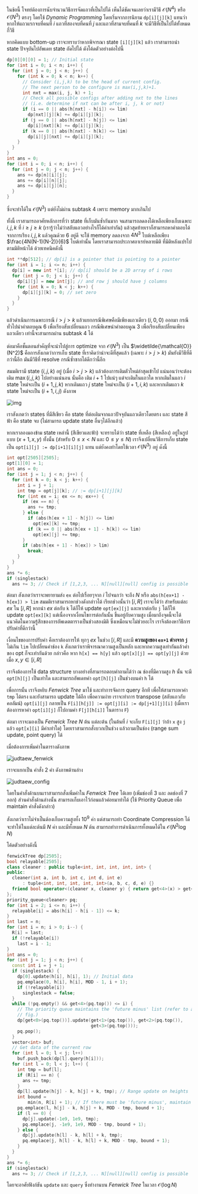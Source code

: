 ในข้อนี้ โจทย์ต้องการนับจำนวนวิธีการจัดแถวที่เป็นไปได้ เห็นได้ชัดเจนเลยว่าเรามีวิธี $\mathcal{O}(N^4)$ หรือ $\mathcal{O}(N^3)$ ตรงๆ โดยใช้ _Dynamic Programming_ โดยเริ่มจากการนิยาม `dp[i][j][k]` แทนว่าหากให้แถวแรกจบที่คนที่ $i$ แถวที่สองจบที่คนที่ $j$ และแถวที่สามจบที่คนที่ $k$ จะมีวิธีที่เป็นไปได้ทั้งหมดกี่วิธี

หากคิดแบบ bottom-up เราจะทราบว่าหากพิจารณา state `[i][j][k]` แล้ว เราสามารถนำ state ปัจจุบันไปอัพเดท state ถัดไปได้ ดังโค้ดตัวอย่างต่อไปนี้

```cpp
dp[0][0][0] = 1; // Initial state
for (int i = 0; i < n; i++) {
  for (int j = 0; j < n; j++) {
    for (int k = 0; k < n; k++) {
      // Consider (i,j,k) to be the head of current config.
      // The next person to be configure is max(i,j,k)+1.
      int nxt = max(i, j, k) + 1;
      // Check all possible configs after adding nxt to the lines
      // (i.e. determine if nxt can be after i, j, k or not)
      if (i == 0 || abs(h[nxt] - h[i]) <= lim)
        dp[nxt][j][k] += dp[i][j][k];
      if (j == 0 || abs(h[nxt] - h[j]) <= lim)
        dp[i][nxt][k] += dp[i][j][k];
      if (k == 0 || abs(h[nxt] - h[k]) <= lim)
        dp[i][j][nxt] += dp[i][j][k];
    }
  }
}
int ans = 0;
for (int i = 0; i < n; i++) {
  for (int j = 0; j < n; j++) {
    ans += dp[n][i][j];
    ans += dp[i][n][j];
    ans += dp[i][j][n];
  }
}
```

ซึ่งจะทำได้ใน $\mathcal{O}(N^3)$ แต่ยังไม่ผ่าน subtask 4 เพราะ memory มากเกินไป

ทั้งนี้ เราสามารถอาศัยหลักการที่ว่า state ที่เก็บมันซ้ำกันมาก จนสามารถลดลงได้เหลือเพียงเก็บเฉพาะ $i, j, k$ ที่ $i \geq j \geq k$ (เรารู้ว่าไม่ว่าสลับแถวอย่างไรก็ได้ค่าเท่ากัน) แล้วสุดท้ายเราก็สามารถหาคำตอบได้จากการเรียง $i, j, k$ แล้วคูณด้วย $6$ อยู่ดี จะใช้ memory ลดลงจาก $4N^3$ ไบต์เหลือเพียง $\frac{4N(N-1)(N-2)}{6}$ ไบต์เท่านั้น โดยเราสามารถประกาศอาเรย์หลายมิติ ที่มิติหลังแปรไปตามมิติหน้าได้ ด้วยเทคนิคดังนี้

```cpp
int **dp[512]; // dp[i] is a pointer that is pointing to a pointer
for (int i = 1; i <= n; i++) {
  dp[i] = new int *[i]; // dp[i] should be a 2D array of i rows
  for (int j = 0; j < i; j++) {
    dp[i][j] = new int[j]; // and row j should have j columns
    for (int k = 0; k < j; k++) {
      dp[i][j][k] = 0; // set zero
    }
  }
}
```

แล้วดำเนินการเฉพาะกรณี $i > j > k$ แล้วแยกกรณีพิเศษคือมีเพียงแถวเดียว $(i,0,0)$ ออกมา กรณีทั่วไปนำคำตอบคูณ $6$ เพื่อเรียงสับเปลี่ยนแถว กรณีพิเศษนำคำตอบคูณ $3$ เพื่อเรียงสับเปลี่ยนเพียงแถวเดียว เท่านี้จะสามารถผ่าน subtask 4 ได้

ต่อมาคือขั้นตอนสำคัญที่จะนำไปสู่การ optimize จาก $\mathcal{O}(N^3)$ เป็น $\widetilde{\mathcal{O}}(N^2)$ คือการสังเกตว่าการเก็บ state ที่เราคิดว่าน่าจะดีที่สุดแล้ว (เฉพาะ $i > j > k$) มันยังมีวิธีที่ดีกว่านี้อีก มันมีวิธีที่ resolve กรณีซ้ำซากได้ดีกว่านี้อีก

สมมติเรามี state $(i,j,k)$ อยู่ (เมื่อ $i > j > k$) แล้วต้องการเติมตัวใหม่ล่าสุดเข้าไป แน่นอนว่าจะต้องเติม $\max(i,j,k)$ ไปอย่างแน่นอน นั่นคือ เติม $i+1$ ไปแน่ๆ แต่จะเติมในแถวใด หากเติมในแถว $i$ state ใหม่จะเป็น $(i+1,j,k)$ หากเติมแถว $j$ state ใหม่จะเป็น $(i+1, i, k)$ และหากเติมแถว $k$ state ใหม่จะเป็น $(i+1, i, j)$ ดังภาพ

![img](https://beta-programming-in-th.s3-ap-southeast-1.amazonaws.com/solutions/media/o62_may09_judtaew/judtaew_states.png)

เราสังเกตว่า states ที่มีสีเขียว คือ state ที่ต่อเติมจากแถวปัจจุบันแถวเดียวโดยตรง และ state สีฟ้า คือ state จบ (ไม่สามารถ update state อื่นๆได้อีกแล้ว)

หากเราลองมองข้าม state เหล่านี้ (สีเขียวและฟ้า) จะทราบได้ว่า state ที่เหลือ (สีเหลือง) อยู่ในรูปแบบ $(x+1, x, y)$ ทั้งนั้น (สำหรับ $0 \leq x < N$ และ $0 \leq y \leq N$) เราจึงเปลี่ยนวิธีการเก็บ state เป็น `opt[i][j] := dp[i+1][i][j]` แทน แต่ยังคงทำโดยใช้เวลา $\mathcal{O}(N^3)$ อยู่ ดังนี้

```cpp
int opt[2505][2505];
opt[1][0] = 1;
int ans = 0;
for (int j = 1; j < n; j++) {
  for (int k = 0; k < j; k++) {
    int i = j + 1;
    int tmp = opt[j][k]; // := dp[i+1][j][k]
    for (int ex = i; ex <= n; ex++) {
      if (ex == n) {
        ans += tmp;
      } else {
        if (abs(h[ex + 1] - h[j]) <= lim)
          opt[ex][k] += tmp;
        if (k == 0 || abs(h[ex + 1] - h[k]) <= lim)
          opt[ex][j] += tmp;
      }
      if (abs(h[ex + 1] - h[ex]) > lim)
        break;
    }
  }
}
ans *= 6;
if (singlestack)
  ans += 3; // Check if [1,2,3, ... N][null][null] config is possible
```

ต่อมา สังเกตว่าเราจะพยายามส่ง `ex` ต่อไปเรื่อยๆจาก $i$ ไปจนกว่า จะถึง $N$ หรือ `abs(h[ex+1] - h[ex]) > lim` สมมติเราสามารถหาช่วงดังกล่าวได้ เรียกช่วงนั้นว่า $[i, R]$ เราจะได้ว่า สำหรับแต่ละ $ex$ ใน $[i, R]$ หากนำ $ex$ ต่อกับ `k` ได้ก็ให้ update `opt[ex][j]` และหากต่อกับ `j` ได้ก็ให้ update `opt[ex][k]` แต่เนื่องจากเงื่อนไขการต่อกันนั้น ขึ้นอยู่กับความสูง เมื่อมาถึงจุดนี้จะได้แนวคิดในความรู้สึกของการอัพเดตตารางเป็นช่วงสองมิติ ซึ่งเหมือนจะไม่ช่วยอะไร เราจึงต้องหาวิธีการปรับค่าที่ดีกว่านี้

เงื่อนไขของการปรับค่า คือเราต้องการให้ ทุกๆ $ex$ ในช่วง $[i, R]$ และมี **ความสูงของ `ex+1` ต่างจาก `j`** ไม่เกิน `lim` ไปเปลี่ยนค่าช่อง `k` สังเกตว่าเราพิจารณาความสูงเป็นหลัก และหากความสูงเท่ากันแล้วค่าของ opt ก็จะเท่ากันด้วย กล่าวคือ หาก `h[x] == h[y]` แล้ว `opt[x][j] == opt[y][j]` ด้วย เมื่อ $x, y \in [i, R]$

เราจึงต้องการใช้ data structure บางอย่างที่สามารถตอบคำถามได้ว่า ณ ช่องที่มีความสูง $h$ นั้น จะมี `opt[h][j]` เป็นเท่าใด และสามารถอัพเดทค่า `opt[h][j]` เป็นช่วงบนค่า `h` ได้

เพื่อการนั้น เราจึงหยิบ _Fenwick Tree_ มาใช้ และทำการจัดการ query อีกที เพื่อให้สามารถหาค่า `tmp` ได้ตรง และยังสามารถ update ได้อีก เพื่อความง่าย เราจะทำการ transpose (สลับแถวกับคอลัมน์) `opt[i][j]` กลายเป็น `F[i][h[j]] := opt[j][i] := dp[j+1][j][i]` (เมื่อเราต้องการหาค่า `opt[i][j]` ก็ไปถามค่า `F[j][h[i]]` ในตาราง `F`)

ต่อมา เราจะมองเป็น _Fenwick Tree_ $N$ ต้น แต่ละต้น (ในต้นที่ $i$ จะเก็บ `F[i][j]` ว่าถ้า `x` สูง `j` แล้ว `opt[x][i]` มีค่าเท่าใด) โดยเราสามารถสั่งบวกเป็นช่วง แล้วถามเป็นช่อง (range sum update, point query) ได้

เมื่อต้องการเพิ่มค่าในตารางดังภาพ

![judtaew_fenwick](https://beta-programming-in-th.s3-ap-southeast-1.amazonaws.com/solutions/media/o62_may09_judtaew/judtaew_fenwick.png)

เราจะแยกเป็น คำสั่ง 2 ค่า ดังภาพด้านล่าง

![judtaew_config](https://beta-programming-in-th.s3-ap-southeast-1.amazonaws.com/solutions/media/o62_may09_judtaew/judtaew_config.png)

โดยในคำสั่งด้านบนเราสามารถสั่งเพิ่มค่าใน _Fenwick Tree_ ได้เลย (เพิ่มช่องที่ 3 และ ลดช่องที่ 7 ออก) ส่วนคำสั่งด้านล่างนั้น สามารถเก็บเอาไว้ก่อนแล้วค่อยมาทำได้ (ใช้ Priority Queue เพื่อ maintain คำสั่งดังกล่าว)

สังเกตว่าเราไม่จำเป็นต้องเก็บความสูงทั้ง $10^9$ ค่า แต่สามารถทำ Coordinate Compression ได้ จะทำให้ในแต่ละต้นมี $N$ ค่า และมีทั้งหมด $N$ ต้น สามารถทำการดำเนินการทั้งหมดได้ใน $\mathcal{O}(N^2 \log N)$

โค้ดตัวอย่างดังนี้

```cpp
fenwickTree dp[2505];
bool relayable[2505];
class cleaner : public tuple<int, int, int, int, int> {
public:
  cleaner(int a, int b, int c, int d, int e)
      : tuple<int, int, int, int, int>(a, b, c, d, e) {}
  friend bool operator<(cleaner x, cleaner y) { return get<4>(x) > get<4>(y); }
};
priority_queue<cleaner> pq;
for (int i = 2; i <= n; i++) {
  relayable[i] = abs(h[i] - h[i - 1]) <= k;
}
int last = n;
for (int i = n; i > 0; i--) {
  R[i] = last;
  if (!relayable[i])
    last = i - 1;
}
int ans = 0;
for (int j = 1; j < n; j++) {
  const int i = j + 1;
  if (singlestack) {
    dp[0].update(h[i], h[i], 1); // Initial data
    pq.emplace(0, h[i], h[i], MOD - 1, i + 1);
    if (!relayable[i])
      singlestack = false;
  }
  while (!pq.empty() && get<4>(pq.top()) <= i) {
    // The priority queue maintains the 'future minus' list (refer to above
    // fig.)
    dp[get<0>(pq.top())].update(get<1>(pq.top()), get<2>(pq.top()),
                                get<3>(pq.top()));
    pq.pop();
  }
  vector<int> buf;
  // Get data of the current row
  for (int l = 0; l < j; l++)
    buf.push_back(dp[l].query(h[i]));
  for (int l = 0; l < j; l++) {
    int tmp = buf[l];
    if (R[i] == n) {
      ans += tmp;
    }
    dp[l].update(h[j] - k, h[j] + k, tmp); // Range update on heights
    int bound =
        min(n, R[i] + 1); // If there must be 'future minus', maintain them
    pq.emplace(l, h[j] - k, h[j] + k, MOD - tmp, bound + 1);
    if (l == 0) {
      dp[j].update(-1e9, 1e9, tmp);
      pq.emplace(j, -1e9, 1e9, MOD - tmp, bound + 1);
    } else {
      dp[j].update(h[l] - k, h[l] + k, tmp);
      pq.emplace(j, h[l] - k, h[l] + k, MOD - tmp, bound + 1);
    }
  }
}
ans *= 6;
if (singlestack)
  ans += 3; // Check if [1,2,3, ... N][null][null] config is possible
```

โดยจะอาศัยฟังก์ชัน `update` และ `query` ซึ่งทำงานบน _Fenwick Tree_ ในเวลา $\mathcal{O}(\log N)$
